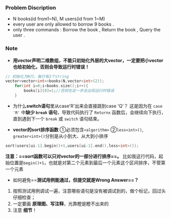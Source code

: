 ### Problem Discription
- N books(id from1~N), M users(id from 1~M)
- every user are only allowed to borrow 9 books .
- only three commands : Borrow the book , Return the book , Query the user .

### Note
- **用vector声明二维数组，不能只初始化外层的大vector，一定要把小vector也给初始化，否则会导致运行时错误！**
```cpp
// 初始化为N行，每行有2个string
vector<vector<int>>books(N,vector<int>(2));
    for(int i=0;i<books.size();i++){
    	books[i][0]=1;//否则在这一步会出现运行时错误
	}
```

- 为什么**switch语句**里从case'R'出来会直接跳到case 'Q'？
这是因为在 `case 'R'` 中**缺少 `break` 语句**，导致代码执行了 `Returnx` 函数后，会继续向下执行，直到遇到下一个 `break` 或 `switch` 语句结束。

- **vector的sort排序函数**
  ①必须包含`<algorithm>`
  ②`less<int>()`, `greater<int>()`分别是从小到大、从大到小排序
```cpp
sort(users[ui-1].begin()+1,users[ui-1].end(),less<int>());
```

**注意：==sort函数可以只对vector的一部分进行排序==。**
比如我这行代码，起始位置是`begin()+1`，也就是对第二个元素到最后一个元素这个区间排序，不管第一个元素

- 如何避免==**测试用例能通过，但提交就是Wrong Answer==？**
1. 按照测试用例调试一遍，注意哪些语句是没有被调试到的，做个标记，回过头仔细检查；
2. 一定要画 **原理图、写注释**，光靠瞪是瞪不出来的
3. 注意 **细节**！